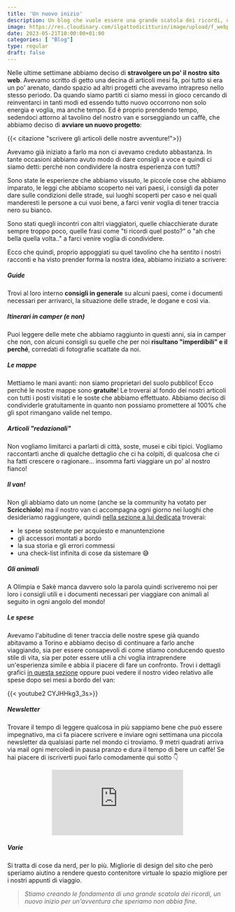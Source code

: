 ```yaml
---
title: 'Un nuovo inizio'
description: Un blog che vuole essere una grande scatola dei ricordi, un nuovo inizio per un'avventura che speriamo non abbia fine. 
image: https://res.cloudinary.com/ilgattodicitturin/image/upload/f_webp,q_auto,w_800,dpr_auto/v1684678075/Copia_di_Aggiungi_un_intestazione_1_xokzp6.jpg
date: 2023-05-21T10:00:00+01:00
categories: [ "Blog"]
type: regular
draft: false
---
```


Nelle ultime settimane abbiamo deciso di **stravolgere un po' il nostro sito web**.
Avevamo scritto di getto una decina di articoli mesi fa, poi tutto si era un po' arenato, dando spazio ad altri progetti che avevamo intrapreso nello stesso periodo.
Da quando siamo partiti ci siamo messi in gioco cercando di reinventarci in tanti modi ed essendo tutto nuovo occorrono non solo energia e voglia, ma anche tempo.
Ed è proprio prendendo tempo, sedendoci attorno al tavolino del nostro van e sorseggiando un caffè, che abbiamo deciso di **avviare un nuovo progetto**: 

{{< citazione "scrivere gli articoli delle nostre avventure!">}}

Avevamo già iniziato a farlo ma non ci avevamo creduto abbastanza. In tante occasioni abbiamo avuto modo di dare consigli a voce e quindi ci siamo detti: perché non condividere la nostra esperienza con tutti?

Sono state le esperienze che abbiamo vissuto, le piccole cose che abbiamo imparato, le leggi che abbiamo scoperto nei vari paesi, i consigli da poter dare sulle condizioni delle strade, sui luoghi scoperti per caso e nei quali manderesti le persone a cui vuoi bene, a farci venir voglia di tener traccia nero su bianco.

Sono stati quegli incontri con altri viaggiatori, quelle chiacchierate durate sempre troppo poco, quelle frasi come "ti ricordi quel posto?" o "ah che bella quella volta.." a farci venire voglia di condividere.

Ecco che quindi, proprio appoggiati su quel tavolino che ha sentito i nostri racconti e ha visto prender forma la nostra idea, abbiamo iniziato a scrivere:

##### Guide
Trovi al loro interno **consigli in generale** su alcuni paesi, come i documenti necessari per arrivarci, la situazione delle strade, le dogane e così via. 

##### Itinerari in camper (e non)
Puoi leggere delle mete che abbiamo raggiunto in questi anni, sia in camper che non, con alcuni consigli su quelle che per noi **risultano "imperdibili" e il perché**, corredati di fotografie scattate da noi. 

##### Le mappe 
Mettiamo le mani avanti: non siamo proprietari del suolo pubblico! Ecco perché le nostre mappe sono **gratuite**! 
Le troverai al fondo dei nostri articoli con tutti i posti visitati e le soste che abbiamo effettuato. Abbiamo deciso di condividerle gratuitamente in quanto non possiamo promettere al 100% che gli spot rimangano valide nel tempo.

##### Articoli "redazionali"
Non vogliamo limitarci a parlarti di città, soste, musei e cibi tipici. Vogliamo raccontarti anche di qualche dettaglio che ci ha colpiti, di qualcosa che ci ha fatti crescere o ragionare... insomma farti viaggiare un po' al nostro fianco!

##### Il van!
Non gli abbiamo dato un nome (anche se la community ha votato per **Scricchiolo**) ma il nostro van ci accompagna ogni giorno nei luoghi che desideriamo raggiungere, quindi [nella sezione a lui dedicata](/van/) troverai:
- le spese sostenute per acquiesto e manuntenzione
- gli accessori montati a bordo
- la sua storia e gli errori commessi
- una check-list infinita di cose da sistemare 😅

##### Gli animali 
A Olimpia e Sakè manca davvero solo la parola quindi scriveremo noi per loro i consigli utili e i documenti necessari per viaggiare con animali al seguito in ogni angolo del mondo!

##### Le spese
Avevamo l'abitudine di tener traccia delle nostre spese già quando abitavamo a Torino e abbiamo deciso di continuare a farlo anche viaggiando, sia per essere consapevoli di come stiamo conducendo questo stile di vita, sia per poter essere utili a chi voglia intraprendere un'esperienza simile e abbia il piacere di fare un confronto.
Trovi i dettagli grafici [in questa sezione](/expanses/) oppure puoi vedere il nostro video relativo alle spese dopo sei mesi a bordo del van:

{{< youtube2 CYJHHkg3_3s>}}

##### Newsletter
Trovare il tempo di leggere qualcosa in più sappiamo bene che può essere impegnativo, ma ci fa piacere scrivere e inviare ogni settimana una piccola newsletter da qualsiasi parte nel mondo ci troviamo.
9 metri quadrati arriva via mail ogni mercoledì in pausa pranzo e dura il tempo di bere un caffè!
Se hai piacere di iscriverti puoi farlo comodamente qui sotto 👇

<div style="text-align: center;"><iframe title="newsletter" src="https://vandipety.substack.com/embed" height="150" style=" background:white;" frameborder="0" scrolling="no" class="ow g-3 mb-3"></iframe></div>

##### Varie
Si tratta di cose da nerd, per lo più. Migliorie di design del sito che però speriamo aiutino a rendere questo contenitore virtuale lo spazio migliore per i nostri appunti di viaggio. 

> _Stiamo creando le fondamenta di una grande scatola dei ricordi, un nuovo inizio per un'avventura che speriamo non abbia fine._